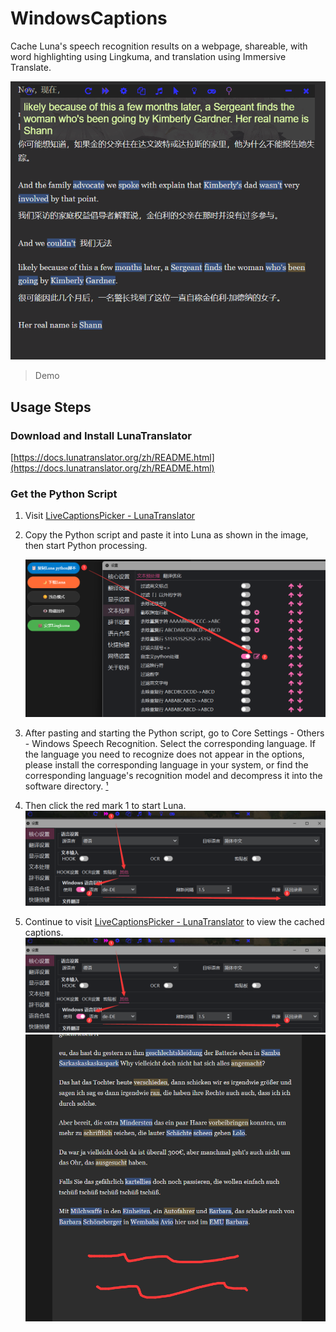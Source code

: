 # WindowsCaptions

Cache Luna's speech recognition results on a webpage, shareable, with word highlighting using Lingkuma, and translation using Immersive Translate.

![](<./assets/1758997567760.png>)
> Demo

## Usage Steps
### Download and Install LunaTranslator
[https://docs.lunatranslator.org/zh/README.html](https://docs.lunatranslator.org/zh/README.html)

### Get the Python Script

1. Visit [LiveCaptionsPicker - LunaTranslator](https://captions.lingkuma.org/)

1. Copy the Python script and paste it into Luna as shown in the image, then start Python processing.

    ![](<./assets/1758997568450.png>)

  
  

1.   After pasting and starting the Python script, go to Core Settings - Others - Windows Speech Recognition. Select the corresponding language. If the language you need to recognize does not appear in the options, please install the corresponding language in your system, or find the corresponding language's recognition model and decompress it into the software directory. [¹](https://docs.lunatranslator.org/zh/sr.html)
  
1.  Then click the red mark 1 to start Luna.
    ![](<./assets/1758997568828.png>)
  
  
  

1.   Continue to visit [LiveCaptionsPicker - LunaTranslator](https://captions.lingkuma.org/) to view the cached captions.
    ![](<./assets/1758997568828.png>)
    ![](<./assets/1758997569207.png>)